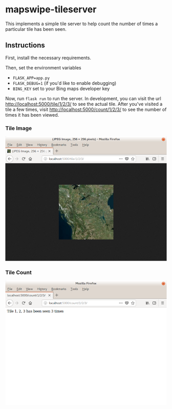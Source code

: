 # mapswipe-tileserver

This implements a simple tile server to help count the number of times a particular tile has been seen. 

## Instructions

First, install the necessary requirements. 

Then, set the environment variables

* `FLASK_APP=app.py`
* `FLASK_DEBUG=1` (if you'd like to enable debugging)
* `BING_KEY` set to your Bing maps developer key

Now, run `flask run` to run the server. In development, you can visit the url [http://localhost:5000/tile/1/2/3/](http://localhost:5000/tile/1/2/3/) to see the actual tile. After you've visited a tile a few times, visit [http://localhost:5000/count/1/2/3/](http://localhost:5000/count/1/2/3/) to see the number of times it has been viewed.

### Tile Image

![Image for the tile](tile_image.png)

### Tile Count

![Count for the tile](tile_count.png)
